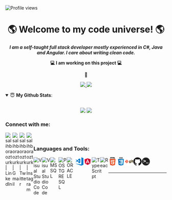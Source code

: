 ![Profile views](https://gpvc.arturio.dev/salihboraozturk) 
<h1 align = "center">🌎 Welcome to my code universe! 🌎</h1>
<p align = "center"><i><strong>I am a self-taught full stack developer mostly experienced in C#, Java and Angular. I care about writing clean code.</strong></i></p>


<p align = "center"><strong>💻 I am working on this project 💻</strong></p>
<p align = "center"><strong>🔰</strong> </p>
<p align = "center">
 <a href="https://github.com/salihboraozturk/hrms"><img src = "https://github-readme-stats.vercel.app/api/pin/?username=salihboraozturk&repo=hrms&show_owner=true&theme=yeblu">
 <a href="https://github.com/salihboraozturk/hrms-frontend"><img src = "https://github-readme-stats.vercel.app/api/pin/?username=salihboraozturk&repo=hrms-frontend&show_owner=true&theme=yeblu">
 </a>
</p>

<details open>
 <summary> 😇 <b>My Github Stats</b>: </summary>
<br>
<p align = "center">
  <img src = "https://github-readme-stats.vercel.app/api/top-langs/?username=salihboraozturk&langs_count=6&hide=TSQL,PLpgSQL,HTML,Powershell&theme=yeblu&layout=compact&show_icons=true">
  <img src = "https://github-readme-stats.vercel.app/api?username=salihboraozturk&show_icons=true&theme=yeblu&line_height=30&hide=prs,contribs"> 
 
</p>

</details>

### Connect with me:
[<img align="left" alt="salihboraozturk | LinkedIn" width="22px" src="https://cdn.jsdelivr.net/npm/simple-icons@v3/icons/linkedin.svg" />][linkedin]
[<img align="left" alt="salihboraozturk | Gmail" width="22px" src="https://cdn.jsdelivr.net/npm/simple-icons@v3/icons/gmail.svg" />][gmail]
[<img align="left" alt="salihboraozturk | Twitter" width="22px" src="https://cdn.jsdelivr.net/npm/simple-icons@v3/icons/twitter.svg" />][twitter]
[<img align="left" alt="salihboraozturk | Instagram" width="22px" src="https://cdn.jsdelivr.net/npm/simple-icons@v3/icons/instagram.svg" />][instagram]

<br />
  
### Languages and Tools:
<img align="left" alt="Visual Studio Code" width="26px" src="https://raw.githubusercontent.com/jmnote/z-icons/master/svg/csharp.svg" />
<img align="left" alt="Visual Studio Code" width="26px" src="https://raw.githubusercontent.com/jmnote/z-icons/master/svg/java.svg" />

<img align="left" alt="MSSQL" width="26px" src="https://cdn.jsdelivr.net/npm/simple-icons@3.13.0/icons/microsoftsqlserver.svg" />
<img align="left" alt="POSTGRESQL" width="26px" src="https://wiki.postgresql.org/images/3/30/PostgreSQL_logo.3colors.120x120.png" />
<img align="left" alt="ORACLE" width="26px" src="https://cdn.jsdelivr.net/npm/simple-icons@3.13.0/icons/oracle.svg" />

<img align="left" alt="Visual Studio Code" width="26px" src="https://raw.githubusercontent.com/github/explore/80688e429a7d4ef2fca1e82350fe8e3517d3494d/topics/visual-studio-code/visual-studio-code.png"/>
<img align="left" alt="angular" width="26px" src="https://raw.githubusercontent.com/github/explore/80688e429a7d4ef2fca1e82350fe8e3517d3494d/topics/angular/angular.png" />
<img align="left" alt="TypeScript" width="26px" src="https://raw.githubusercontent.com/remojansen/logo.ts/master/ts.png" />
<img align="left" alt="React" width="26px" src="https://cdn.jsdelivr.net/npm/simple-icons@3.13.0/icons/react.svg" />
<img align="left" alt="HTML5" width="26px" src="https://raw.githubusercontent.com/github/explore/80688e429a7d4ef2fca1e82350fe8e3517d3494d/topics/html/html.png" />
<img align="left" alt="CSS3" width="26px" src="https://raw.githubusercontent.com/github/explore/80688e429a7d4ef2fca1e82350fe8e3517d3494d/topics/css/css.png" />
<img align="left" alt="Git" width="26px" src="https://raw.githubusercontent.com/github/explore/80688e429a7d4ef2fca1e82350fe8e3517d3494d/topics/git/git.png" />
<img align="left" alt="GitHub" width="26px" src="https://raw.githubusercontent.com/github/explore/78df643247d429f6cc873026c0622819ad797942/topics/github/github.png" />
<img align="left" alt="Terminal" width="26px" src="https://raw.githubusercontent.com/github/explore/80688e429a7d4ef2fca1e82350fe8e3517d3494d/topics/terminal/terminal.png" />
<br>
<br>

---
[twitter]: https://twitter.com/sboraozturk
[instagram]: https://www.instagram.com/salihboraozturk
[linkedin]: https://www.linkedin.com/in/salih-bora-%C3%B6zt%C3%BCrk-8b839720a/
[gmail]:mailto:osalihbora@gmail.com


